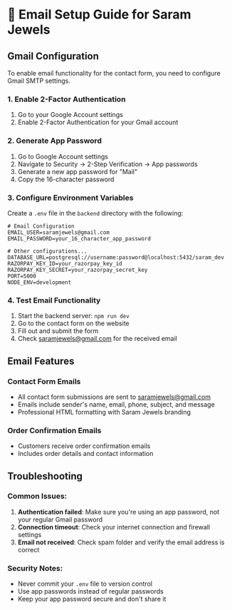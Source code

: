 # 📧 Email Setup Guide for Saram Jewels

## Gmail Configuration

To enable email functionality for the contact form, you need to configure Gmail SMTP settings.

### 1. Enable 2-Factor Authentication
1. Go to your Google Account settings
2. Enable 2-Factor Authentication for your Gmail account

### 2. Generate App Password
1. Go to Google Account settings
2. Navigate to Security → 2-Step Verification → App passwords
3. Generate a new app password for "Mail"
4. Copy the 16-character password

### 3. Configure Environment Variables
Create a `.env` file in the `backend` directory with the following:

```env
# Email Configuration
EMAIL_USER=saramjewels@gmail.com
EMAIL_PASSWORD=your_16_character_app_password

# Other configurations...
DATABASE_URL=postgresql://username:password@localhost:5432/saram_dev
RAZORPAY_KEY_ID=your_razorpay_key_id
RAZORPAY_KEY_SECRET=your_razorpay_secret_key
PORT=5000
NODE_ENV=development
```

### 4. Test Email Functionality
1. Start the backend server: `npm run dev`
2. Go to the contact form on the website
3. Fill out and submit the form
4. Check saramjewels@gmail.com for the received email

## Email Features

### Contact Form Emails
- All contact form submissions are sent to saramjewels@gmail.com
- Emails include sender's name, email, phone, subject, and message
- Professional HTML formatting with Saram Jewels branding

### Order Confirmation Emails
- Customers receive order confirmation emails
- Includes order details and contact information

## Troubleshooting

### Common Issues:
1. **Authentication failed**: Make sure you're using an app password, not your regular Gmail password
2. **Connection timeout**: Check your internet connection and firewall settings
3. **Email not received**: Check spam folder and verify the email address is correct

### Security Notes:
- Never commit your `.env` file to version control
- Use app passwords instead of regular passwords
- Keep your app password secure and don't share it
